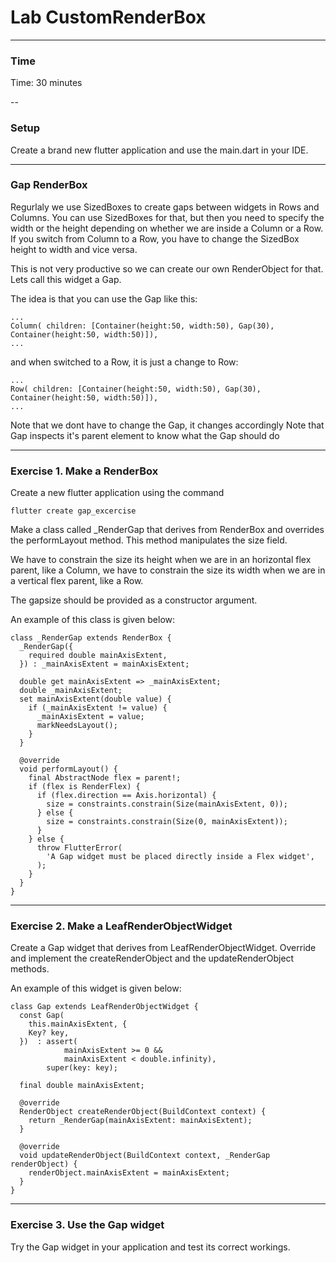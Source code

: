 # Lab CustomRenderBox

---
### Time
Time: 30 minutes


--
### Setup
Create a brand new flutter application and use the main.dart in your IDE.

---
### Gap RenderBox
Regurlaly we use SizedBoxes to create gaps between widgets in Rows and Columns. You can use SizedBoxes for that, but then you need to specify the width or the height depending on whether we are inside a Column or a Row. If you switch from Column to a Row, you have to change the SizedBox height to width and vice versa.

This is not very productive so we can create our own RenderObject for that. 
Lets call this widget a Gap. 

The idea is that you can use the Gap like this:
```
...
Column( children: [Container(height:50, width:50), Gap(30), Container(height:50, width:50)]),
...
```
and when switched to a Row, it is just a change to Row:
```
...
Row( children: [Container(height:50, width:50), Gap(30), Container(height:50, width:50)]),
...
```

Note that we dont have to change the Gap, it changes accordingly
Note that Gap inspects it's parent element to know what the Gap should do

---
### Exercise 1. Make a RenderBox 

Create a new flutter application using the command
```
flutter create gap_excercise
```

Make a class called _RenderGap that derives from RenderBox and 
overrides the performLayout method. This method manipulates the size field.

We have to constrain the size its height when we are in an horizontal flex parent, like a Column, we have to constrain the size its width when we are in a vertical flex parent, like a Row.

The gapsize should be provided as a constructor argument. 

An example of this class is given below:

```
class _RenderGap extends RenderBox {
  _RenderGap({
    required double mainAxisExtent,
  }) : _mainAxisExtent = mainAxisExtent;

  double get mainAxisExtent => _mainAxisExtent;
  double _mainAxisExtent;
  set mainAxisExtent(double value) {
    if (_mainAxisExtent != value) {
      _mainAxisExtent = value;
      markNeedsLayout();
    }
  }

  @override
  void performLayout() {
    final AbstractNode flex = parent!;
    if (flex is RenderFlex) {
      if (flex.direction == Axis.horizontal) {
        size = constraints.constrain(Size(mainAxisExtent, 0));
      } else {
        size = constraints.constrain(Size(0, mainAxisExtent));
      }
    } else {
      throw FlutterError(
        'A Gap widget must be placed directly inside a Flex widget',
      );
    }
  }
}
```

---
### Exercise 2. Make a LeafRenderObjectWidget
Create a Gap widget that derives from LeafRenderObjectWidget. 
Override and implement the createRenderObject and the updateRenderObject
methods. 

An example of this widget is given below:

```
class Gap extends LeafRenderObjectWidget {
  const Gap(
    this.mainAxisExtent, {
    Key? key,
  })  : assert(
            mainAxisExtent >= 0 &&
            mainAxisExtent < double.infinity),
        super(key: key);

  final double mainAxisExtent;

  @override
  RenderObject createRenderObject(BuildContext context) {
    return _RenderGap(mainAxisExtent: mainAxisExtent);
  }

  @override
  void updateRenderObject(BuildContext context, _RenderGap renderObject) {
    renderObject.mainAxisExtent = mainAxisExtent;
  }
}
```

---
### Exercise 3. Use the Gap widget
Try the Gap widget in your application and test its correct workings.